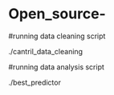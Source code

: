 # Open_source-

#running data cleaning script


./cantril_data_cleaning <file names>



#running data analysis script


./best_predictor <file name>
